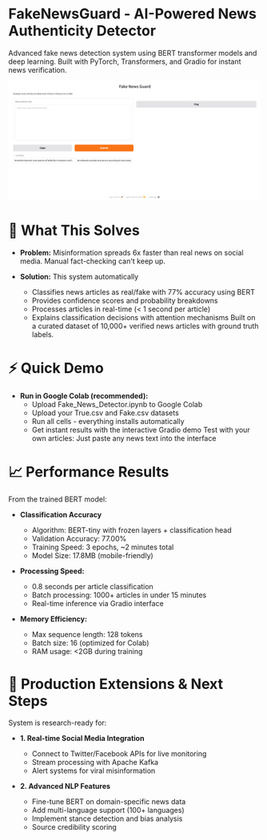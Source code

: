 # FakeNewsGuard - AI-Powered News Authenticity Detector
Advanced fake news detection system using BERT transformer models and deep learning. Built with PyTorch, Transformers, and Gradio for instant news verification.
<p align="center">
    <img src="image_fake_news.png" alt="demo-img"/>
</p>

# 🎯 What This Solves
- **Problem:**
  Misinformation spreads 6x faster than real news on social media. Manual fact-checking can't keep up.

- **Solution:** This system automatically
  - Classifies news articles as real/fake with 77% accuracy using BERT
  - Provides confidence scores and probability breakdowns
  - Processes articles in real-time (< 1 second per article)
  - Explains classification decisions with attention mechanisms Built on a curated dataset of          10,000+ verified news articles with ground truth labels.

# ⚡ Quick Demo

- **Run in Google Colab (recommended):**
  - Upload Fake_News_Detector.ipynb to Google Colab
  - Upload your True.csv and Fake.csv datasets
  - Run all cells - everything installs automatically
  - Get instant results with the interactive Gradio demo
Test with your own articles: Just paste any news text into the interface

# 📈 Performance Results
From the trained BERT model:
- **Classification Accuracy**
  - Algorithm: BERT-tiny with frozen layers + classification head
  - Validation Accuracy: 77.00%
  - Training Speed: 3 epochs, ~2 minutes total
  - Model Size: 17.8MB (mobile-friendly)

- **Processing Speed:**
  - 0.8 seconds per article classification
  - Batch processing: 1000+ articles in under 15 minutes
  - Real-time inference via Gradio interface

- **Memory Efficiency:**
  - Max sequence length: 128 tokens
  - Batch size: 16 (optimized for Colab)
  - RAM usage: <2GB during training
 
# 🚀 Production Extensions & Next Steps
 System is research-ready for:

- **1. Real-time Social Media Integration**
  - Connect to Twitter/Facebook APIs for live monitoring
  - Stream processing with Apache Kafka
  - Alert systems for viral misinformation

- **2. Advanced NLP Features**
  - Fine-tune BERT on domain-specific news data
  - Add multi-language support (100+ languages)
  - Implement stance detection and bias analysis
  - Source credibility scoring

  
